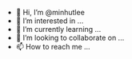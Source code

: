- 👋 Hi, I’m @minhutlee
- 👀 I’m interested in ...
- 🌱 I’m currently learning ...
- 💞️ I’m looking to collaborate on ...
- 📫 How to reach me ...

<!---
minhutlee/minhutlee is a ✨ special ✨ repository because its `README.md` (this file) appears on your GitHub profile.
You can click the Preview link to take a look at your changes.
--->

